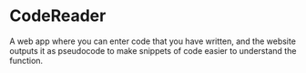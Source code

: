# CodeReader
A web app where you can enter code that you have written, and the website outputs it as pseudocode to make snippets of code easier to understand the function.
